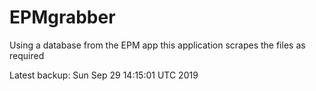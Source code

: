 # EPMgrabber
Using a database from the EPM app this application scrapes the files as required


Latest backup: Sun Sep 29 14:15:01 UTC 2019
